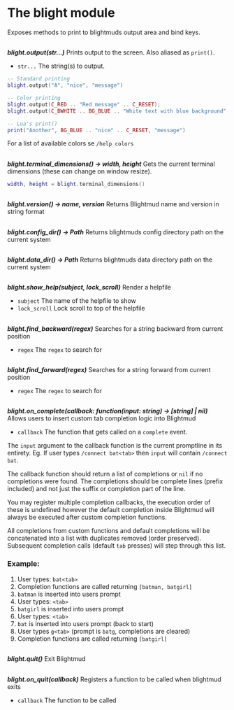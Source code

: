 # The blight module

Exposes methods to print to blightmuds output area and bind keys.

##

***blight.output(str...)***
Prints output to the screen. Also aliased as `print()`.

- `str...`  The string(s) to output.
 
```lua
-- Standard printing
blight.output("A", "nice", "message")

-- Color printing
blight.output(C_RED .. "Red message" .. C_RESET);
blight.output(C_BWHITE .. BG_BLUE .. "White text with blue background" .. C_RESET);

-- Lua's print()
print("Another", BG_BLUE .. "nice" .. C_RESET, "message")
```
For a list of available colors se `/help colors`

##

***blight.terminal_dimensions() -> width, height***
Gets the current terminal dimensions (these can change on window resize).
```lua
width, height = blight.terminal_dimensions()
```

##

***blight.version() -> name, version***
Returns Blightmud name and version in string format

##

***blight.config_dir() -> Path***
Returns blightmuds config directory path on the current system

##

***blight.data_dir() -> Path***
Returns blightmuds data directory path on the current system

##

***blight.show_help(subject, lock_scroll)***
Render a helpfile

- `subject`     The name of the helpfile to show
- `lock_scroll` Lock scroll to top of the helpfile

##

***blight.find_backward(regex)***
Searches for a string backward from current position

- `regex`    The `regex` to search for

##

***blight.find_forward(regex)***
Searches for a string forward from current position

- `regex`    The `regex` to search for

##

***blight.on_complete(callback: function(input: string) -> [string] | nil)***
Allows users to insert custom tab completion logic into Blightmud

- `callback`    The function that gets called on a `complete` event. 

The `input` argument to the callback function is the current promptline in its
entirety.  Eg. If user types `/connect bat<tab>` then `input` will contain
`/connect bat`.

The callback function should return a list of completions or `nil` if no
completions were found. The completions should be complete lines (prefix
included) and not just the suffix or completion part of the line.

You may register multiple completion callbacks, the execution order of these is
undefined however the default completion inside Blightmud will always be
executed after custom completion functions.

All completions from custom functions and default completions will be
concatenated into a list with duplicates removed (order preserved). Subsequent
completion calls (default `tab` presses) will step through this list.

### Example:
1. User types: `bat<tab>`
2. Completion functions are called returning `[batman, batgirl]`
3. `batman` is inserted into users prompt
4. User types: `<tab>`
5. `batgirl` is inserted into users prompt
6. User types: `<tab>`
7. `bat` is inserted into users prompt (back to start)
8. User types `g<tab>` (prompt is `batg`, completions are cleared)
9. Completion functions are called returning `[batgirl]`

##

***blight.quit()***
Exit Blightmud

##

***blight.on_quit(callback)***
Registers a function to be called when blightmud exits

- `callback`    The function to be called

##
